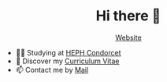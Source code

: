 <h1 align="center">Hi there 👋</h1>

<p align="center">
  <a href="https://geets.dev">Website</a> 
</p>

* 👨‍🎓 Studying at [HEPH Condorcet](https://condorcet.be) <br/>
* 📄 Discover my [Curriculum Vitae](https://geets.dev/Benjamin_Geets_CV.pdf)<br/>
* 📫 Contact me by [Mail](mailto:benjamin@geets.dev) 


